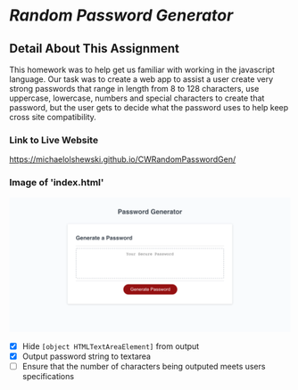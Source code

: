 # __*Random Password Generator*__

## __Detail About This Assignment__
This homework was to help get us familiar with working in the javascript language. Our task was to create a web app to assist a user create very strong passwords that range in length from 8 to 128 characters, use uppercase, lowercase, numbers and special characters to create that password, but the user gets to decide what the password uses to help keep cross site compatibility.

### __Link to Live Website__
https://michaelolshewski.github.io/CWRandomPasswordGen/

### __Image of 'index.html'__
![index.html](/Assets/indexImage.png)

- [x] Hide `[object HTMLTextAreaElement]` from output
- [x] Output password string to textarea
- [ ] Ensure that the number of characters being outputed meets users specifications
